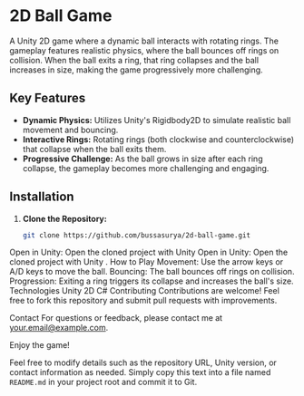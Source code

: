 # 2D Ball Game

A Unity 2D game where a dynamic ball interacts with rotating rings. The gameplay features realistic physics, where the ball bounces off rings on collision. When the ball exits a ring, that ring collapses and the ball increases in size, making the game progressively more challenging.

## Key Features
- **Dynamic Physics:** Utilizes Unity's Rigidbody2D to simulate realistic ball movement and bouncing.
- **Interactive Rings:** Rotating rings (both clockwise and counterclockwise) that collapse when the ball exits them.
- **Progressive Challenge:** As the ball grows in size after each ring collapse, the gameplay becomes more challenging and engaging.

## Installation
1. **Clone the Repository:**
   ```sh
   git clone https://github.com/bussasurya/2d-ball-game.git
Open in Unity:
Open the cloned project with Unity 
Open in Unity:
Open the cloned project with Unity .
How to Play
Movement: Use the arrow keys or A/D keys to move the ball.
Bouncing: The ball bounces off rings on collision.
Progression: Exiting a ring triggers its collapse and increases the ball's size.
Technologies
Unity 2D
C#
Contributing
Contributions are welcome! Feel free to fork this repository and submit pull requests with improvements.

Contact
For questions or feedback, please contact me at your.email@example.com.

Enjoy the game!

Feel free to modify details such as the repository URL, Unity version, or contact information as needed. Simply copy this text into a file named `README.md` in your project root and commit it to Git.
